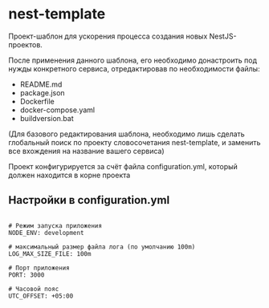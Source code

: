 # nest-template

Проект-шаблон для ускорения процесса создания новых NestJS-проектов.

После применения данного шаблона, его необходимо донастроить под нужды конкретного сервиса, отредактировав по необходимости файлы:

- README.md
- package.json
- Dockerfile
- docker-compose.yaml
- buildversion.bat

(Для базового редактирования шаблона, необходимо лишь сделать глобальный поиск по проекту словосочетания nest-template, и заменить все вхождения на название вашего сервиса)

Проект конфигурируется за счёт файла configuration.yml, который должен находится в корне проекта

## Настройки в configuration.yml

```

# Режим запуска приложения
NODE_ENV: development

# максимальный размер файла лога (по умолчанию 100m)
LOG_MAX_SIZE_FILE: 100m

# Порт приложения
PORT: 3000

# Часовой пояс
UTC_OFFSET: +05:00

```
